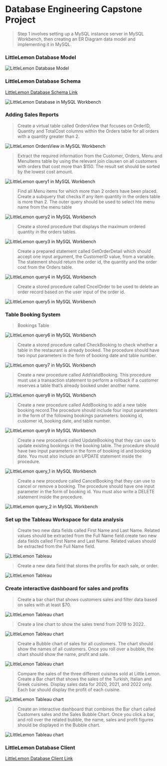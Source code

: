 # Database Engineering Capstone Project

> Step 1 involves setting up a MySQL instance server in MySQL Workbench, then creating an ER Diagram data model and implementing it in MySQL.

### LittleLemon Database Model
![LittleLemon Database Model](LittleLemonDM.png)

### LittleLemon Database Schema
<a href="LittleLemonDB.sql" target="_blank">LittleLemon Database Schema Link</a>

![LittleLemon Database in MySQL Workbench](show_databases.png)

### Adding Sales Reports

> Create a virtual table called OrdersView that focuses on OrderID, Quantity and TotalCost columns within the Orders table for all orders with a quantity greater than 2.

![LittleLemon OrdersView in MySQL Workbench](ordersView.png)



> Extract the required information from the Customer, Orders, Menu and MenuItems table by using the relevant join clausen on all customers with orders that cost more than $150. The result set should be sorted by the lowest cost amount.

![LittleLemon query1 in MySQL Workbench](query1.png)

> Find all Menu items for which more than 2 orders have been placed. Create a subquery that checks if any item quantity in the orders table is more than 2. The outer query should be used to select hte menu name from the menu table

![LittleLemon query2 in MySQL Workbench](query2.png)

> Create a stored procedure that displays the maximum ordered quantity in the orders tables.

![LittleLemon query3 in MySQL Workbench](query3.png)

> Create a prepared statement called GetOrderDetail which should accept one input argument, the CustomerID value, 
   from a variable. The statement should return the order id, the quantity and the order cost from the Orders table.
   
![LittleLemon query4 in MySQL Workbench](query4.png)

> Create a stored procedure called CncelOrder to be used to delete an order record based on the user input
   of the order id.
   
![LittleLemon query5 in MySQL Workbench](query5.png)

### Table Booking System

> Bookings Table

![LittleLemon query6 in MySQL Workbench](query6.png)

> Create a stored procedure called CheckBooking to check whether a table in the restaurant is already booked.
  The procedure should have two input parameters in the form of booking date and table number.
  
![LittleLemon query7 in MySQL Workbench](query7.png) 

> Create a new procedure called AddValidBooking. This procedure must use a transaction statement to perform a rollback if a customer reserves a table that’s already booked under another name.


![LittleLemon query8 in MySQL Workbench](query8.png)

> Create a new procedure called AddBooking to add a new table booking record.The procedure should include four input parameters in the form of the following bookings parameters: booking id, customer id, booking date, and table number.

![LittleLemon query9 in MySQL Workbench](query9.png)

> Create a new procedure called UpdateBooking that they can use to update existing bookings in the booking table.
The procedure should have two input parameters in the form of booking id and booking date. You must also include an UPDATE statement inside the procedure. 

![LittleLemon query_1 in MySQL Workbench](query_1.png)

> Create a new procedure called CancelBooking that they can use to cancel or remove a booking. The procedure should have one input parameter in the form of booking id. You must also write a DELETE statement inside the procedure. 

![LittleLemon query_2 in MySQL Workbench](query_2.png)

### Set up the Tableau Workspace for data analysis

> Create two new data fields called First Name and Last Name. Related values should be extracted from the Full Name field.create two new data fields called First Name and Last Name. Related values should be extracted from the Full Name field.

![LittleLemon Tableau](tbl1.png)

> Create a new data field that stores the profits for each sale, or order.

![LittleLemon Tableau](tbl2.png)

### Create interactive dashboard for sales and profits

> Create a bar chart that shows customers sales and filter data based on sales with at least $70.

![LittleLemon Tableau chart](Customers_sales.png)

> Create a line chart to show the sales trend from 2019 to 2022.

![LittleLemon Tableau chart](profit_chart.png)

> Create a Bubble chart of sales for all customers. The chart should show the names of all customers. Once you roll over a bubble, the chart should show the name, profit and sale.

![LittleLemon Tableau chart](sales_bubble.png)

> Compare the sales of the three different cuisines sold at Little Lemon. Create a Bar chart that shows the sales of the Turkish, Italian and Greek cuisines.
Display sales data for 2020, 2021, and 2022 only. Each bar should display the profit of each cuisine. 

![LittleLemon Tableau chart](cuisine.png) 

> Create an interactive dashboard that combines the Bar chart called Customers sales and the Sales Bubble Chart. Once you click a bar, and roll over the related bubble, the name, sales and profit figures should be displayed in the Bubble chart.

![LittleLemon Tableau chart](dashboard2.png)

### LittleLemon Database Client
<a href="LittleLemonDBClient.html" target="_blank">LittleLemon Database Client Link</a>
